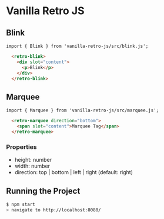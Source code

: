# Vanilla Retro JS

## Blink

`import { Blink } from 'vanilla-retro-js/src/blink.js';`

```HTML
  <retro-blink>
    <div slot="content">
      <p>Blink</p>
    </div>
  </retro-blink>
```

## Marquee</h2>

`import { Marquee } from 'vanilla-retro-js/src/marquee.js';`

```HTML
  <retro-marquee direction="bottom">
    <span slot="content">Marquee Tag</span>
  </retro-marquee>
```

### Properties

- height: number
- width: number
- direction: top | bottom | left | right (default: right)

## Running the Project

```bash
$ npm start
> navigate to http://localhost:8080/
```
